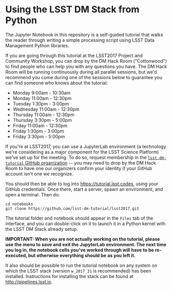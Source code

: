 # Using the LSST DM Stack from Python

The Jupyter Notebook in this repository is a self-guided tutorial that walks the reader through writing a simple processing script using LSST Data Management Python libraries.

If you are going through this tutorial at the LSST2017 Project and Community Workshop, you can drop by the DM Hack Room ("Cottonwood") to find people who can help you with any questions you have.  The DM Hack Room will be running continuously during all parallel sessions, but we'd recommend you come during one of the sessions below to guarantee you can find someone who knows about the tutorial:

 - Monday 9:00am - 10:30am
 - Monday 11:00am - 12:30pm
 - Tuesday 1:30pm - 3:00pm
 - Wednesday 11:00am - 12:30pm
 - Thursday 11:00am - 12:30pm
 - Thursday 3:30pm - 5:00pm
 - Friday 11:00am - 12:30pm
 - Friday 1:30pm - 3:00pm
 - Friday 3:30pm - 5:00pm

If you're at LSST2017, you can use a JupyterLab environment (a technology we're considering as a major component for the LSST Science Platform) we've set up for the meeting.  To do so, request membership in the [`lsst-dm-tutorial` GitHub organization](https://github.com/lsst-dm-tutorial) -- you may need to drop by the DM Hack Room to have one our organizers confirm your identity if your GitHub account isn't one we recognize.

You should then be able to log into https://tutorial.lsst.codes, using your GitHub credentials.  Once there, start a server, spawn an environment, and  open a terminal.  Then do:

```
cd notebooks
git clone https://github.com/lsst-dm-tutorial/lsst2017.git
```

The tutorial folder and notebook should appear in the `Files` tab of the interface, and you can double-click on it to launch it in a Python kernel with the LSST DM Stack already setup.

**IMPORTANT: When you are not actually working on the tutorial, please use the menu to save and exit the JupyterLab environment.  The next time you log in, the notebook cells you've worked through will have to be re-executed, but otherwise everything should be as you left it.**

It also should be possible to run the tutorial notebook on any system on which the LSST stack (version `w_2017_31` is recommended) has been installed.  Instructions for installing the stack can be found at http://pipelines.lsst.io.

